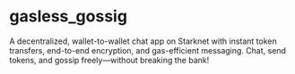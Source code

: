 # gasless_gossig
A decentralized, wallet-to-wallet chat app on Starknet with instant token transfers, end-to-end encryption, and gas-efficient messaging. Chat, send tokens, and gossip freely—without breaking the bank! 

